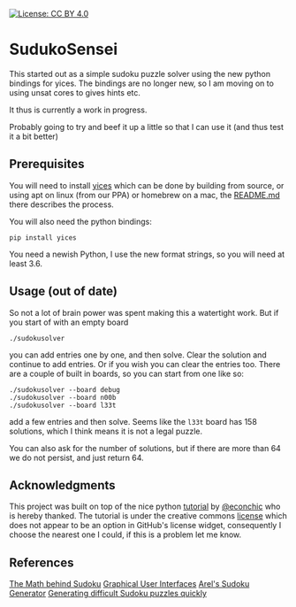 [![License: CC BY 4.0](https://img.shields.io/badge/License-CC%20BY%204.0-blueviolet.svg)](https://creativecommons.org/licenses/by/4.0/)

# SudukoSensei


This started out as a simple sudoku puzzle solver using the new python bindings for yices.
The bindings are no longer new, so I am moving on to using unsat cores to gives hints etc.

It thus is currently a work in progress.

Probably going to try and beef it up a little so that I can use it (and thus test it a bit better)


## Prerequisites

You will need to install [yices](https://github.com/SRI-CSL/yices2) which can be done by building from source,
or using apt on linux (from our PPA) or homebrew on a mac, the [README.md](https://github.com/SRI-CSL/yices2/blob/master/README.md)
there describes the process.

You will also need the python bindings:
```
pip install yices
```
You need a newish Python, I use the new format strings, so you will need at least 3.6.

## Usage (out of date)

So not a lot of brain power was spent making this a watertight work. But if you start of with an empty board
```
./sudokusolver
```
you can add entries one by one, and then solve. Clear the solution and continue to add entries. Or if you wish you
can clear the entries too.  There are a couple of built in boards, so you can start from one like so:
```
./sudokusolver --board debug
./sudokusolver --board n00b
./sudokusolver --board l33t
```
add a few entries and then solve. Seems like the `l33t` board has 158 solutions, which I think means it is not a
legal puzzle.

You can also ask for the number of solutions, but if there are more than 64 we do not persist, and just return 64.

## Acknowledgments

This project was built on top of the nice python [tutorial](http://newcoder.io/gui/) by [@econchic](http://www.roguelynn.com/)
who is hereby thanked. The tutorial is under the creative commons [license](https://creativecommons.org/licenses/by-sa/3.0/deed.en_US) which does
not appear to be an option in GitHub's license widget, consequently I choose the nearest one I could, if this is a problem let me know.


## References


[The Math behind Sudoku](http://pi.math.cornell.edu/~mec/Summer2009/Mahmood/Intro.html)
[Graphical User Interfaces](http://newcoder.io/gui/)
[Arel's Sudoku Generator](https://github.com/arel/arels-sudoku-generator.git)
[Generating difficult Sudoku puzzles quickly](https://dlbeer.co.nz/articles/sudoku.html)
